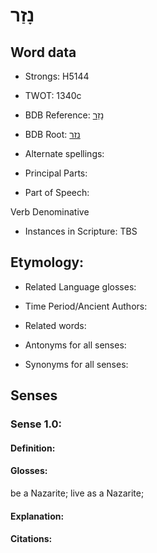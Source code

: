 # נָזַר

<!-- Status: S2="NeedsEdits" -->
<!-- Lexica used for edits:   -->

## Word data

* Strongs: H5144

* TWOT: 1340c

* BDB Reference: [נָזַר](rc://en/bdb/dict/n.cn.ad)

* BDB Root: [נזר](rc://en/bdb/dict/n.cn.aa)

* Alternate spellings:

* Principal Parts:

* Part of Speech:

Verb Denominative

* Instances in Scripture: TBS

## Etymology:

* Related Language glosses:

* Time Period/Ancient Authors:

* Related words:

* Antonyms for all senses:

* Synonyms for all senses:

## Senses

### Sense 1.0:

#### Definition:

#### Glosses:

be a Nazarite; live as a Nazarite; 

#### Explanation:

#### Citations:




